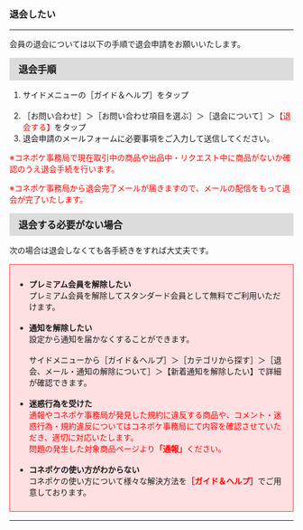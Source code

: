 <h3>退会したい</h3>
<hr>

会員の退会については以下の手順で退会申請をお願いいたします。<br>

<div style="padding: 7px 15px; margin-top: 15px; margin-bottom: 15px; border: 1px solid #dcdcdc; background-color: #dcdcdc; font-size: 120%">
<strong>退会手順</strong>
</div>

<ol>
<li>サイドメニューの［ガイド＆ヘルプ］をタップ</li>
<br>
<li>［お問い合わせ］＞［お問い合わせ項目を選ぶ］＞［退会について］＞<font color="#ff0000">【退会する】</font>をタップ
<br>
<li>退会申請のメールフォームに必要事項をご入力して送信してください。</li>
</ol>

<font color="#ff0000">※コネポケ事務局で現在取引中の商品や出品中・リクエスト中に商品がないか確認のうえ退会手続を行います。

※コネポケ事務局から退会完了メールが届きますので、メールの配信をもって退会が完了いたします。</font>

<div style="padding: 7px 15px; margin-top: 15px; margin-bottom: 15px; border: 1px solid #dcdcdc; background-color: #dcdcdc; font-size: 120%">
<strong>退会する必要がない場合</strong>
</div>

次の場合は退会しなくても各手続きをすれば大丈夫です。

<div style="padding: 10px; margin-top: 15px; margin-bottom: 15px; border: 1px solid #ff3333; background-color: #ffe0e2;">
<ul>
<li><strong>プレミアム会員を解除したい</strong><br>
プレミアム会員を解除してスタンダード会員として無料でご利用いただけます。</li>
<br>
<li><strong>通知を解除したい</strong><br>
設定から通知を届かなくすることができます。<br>
<br>
サイドメニューから［ガイド＆ヘルプ］＞［カテゴリから探す］＞［退会、メール・通知の解除について］＞【新着通知を解除したい】で詳細が確認できます。</li>
<br>
<li><strong>迷惑行為を受けた</li></strong>
<font color="#ff0000">通報やコネポケ事務局が発見した規約に違反する商品や、コメント・迷惑行為・規約違反についてはコネポケ事務局にて内容を確認させていただき、適切に対応いたします。<br>
問題の発生した対象商品ページより<strong>「通報」</strong>ください。
</font><br>
<br>
<li><strong>コネポケの使い方がわからない</strong><br>
コネポケの使い方について様々な解決方法を<font color="#ff0000"><strong>［ガイド＆ヘルプ］</strong></font>でご用意しております。
</li>
</div>

<hr>